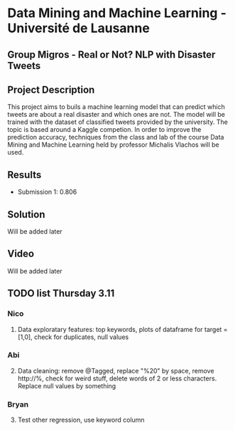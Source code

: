 # Data Mining and Machine Learning - Université de Lausanne
## Group Migros - Real or Not? NLP with Disaster Tweets

## Project Description

This project aims to buils a machine learning model that can predict which tweets are about a real disaster and which ones are not. 
The model will be trained with the dataset of classified tweets provided by the university. The topic is based around a Kaggle competion. 
In order to improve the prediction accuracy, techniques from the class and lab of the course Data Mining and Machine Learning held by professor Michalis Vlachos will be used. 

## Results

* Submission 1: 0.806

## Solution

Will be added later

## Video 

Will be added later

## TODO list Thursday 3.11
### Nico 
1) Data exploratary features: top keywords, plots of dataframe for target = [1,0], check for duplicates, null values

### Abi
2) Data cleaning: remove @Tagged, replace "%20" by space, remove http://%, check for weird stuff, delete words of 2 or less characters. Replace null values by something

### Bryan
3) Test other regression, use keyword column

